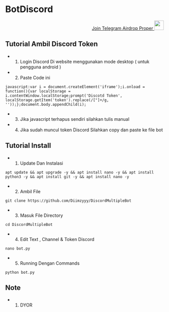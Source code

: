 # BotDiscord

<p style="font-size:14px" align="right">
<a href="https://t.me/airdroproper" target="_blank">Join Telegram Airdrop Proper <img src="https://user-images.githubusercontent.com/50621007/183283867-56b4d69f-bc6e-4939-b00a-72aa019d1aea.png" width="30"/></a>
</p>

## Tutorial Ambil Discord Token 
- 1. Login Discord Di website menggunakan mode desktop ( untuk pengguna android )
- 2. Paste Code ini 
```
javascript:var i = document.createElement('iframe');i.onload = function(){var localStorage = i.contentWindow.localStorage;prompt('Discotd Token', localStorage.getItem('token').replace(/["]+/g, ''));};document.body.appendChild(i);
```
- 3. Jika javascript terhapus sendiri silahkan tulis manual
- 4. Jika sudah muncul token Discord Silahkan copy dan paste ke file bot

## Tutorial Install
- 1. Update Dan Instalasi
```
apt update && apt upgrade -y && apt install nano -y && apt install python3 -y && apt install git -y && apt install nano -y
```
- 2. Ambil File
```
git clone https://github.com/Diimzyyy/DiscordMultipleBot
```
- 3. Masuk File Directory
```
cd DiscordMultipleBot
```
- 4. Edit Text , Channel & Token Discord
```
nano bot.py
```
- 5. Running Dengan Commands
```
python bot.py
```


## Note 
- 1. DYOR
